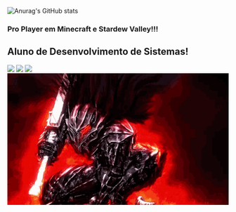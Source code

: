 ![Anurag's GitHub stats](https://github-readme-stats.vercel.app/api?username=Urich&show_icons=true&theme=transparent)
### Pro Player em Minecraft e Stardew Valley!!!
## Aluno de Desenvolvimento de Sistemas!
<div><img height="100px" src="https://cdn.jsdelivr.net/gh/devicons/devicon/icons/canva/canva-original.svg" /> <img height="100px" src="https://cdn.jsdelivr.net/gh/devicons/devicon/icons/android/android-original.svg" /> <img height="100px" src="https://cdn.jsdelivr.net/gh/devicons/devicon/icons/visualstudio/visualstudio-plain-wordmark.svg" /><div/>
<div align="center"> <img height="300px" src="guts-berserk.gif"/> <div/>
